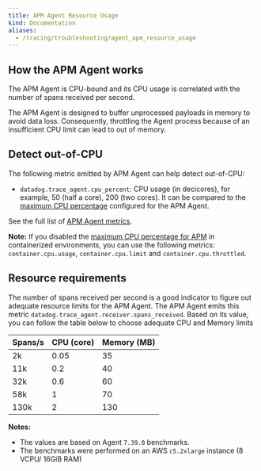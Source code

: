 ```yaml
---
title: APM Agent Resource Usage
kind: Documentation
aliases:
  - /tracing/troubleshooting/agent_apm_resource_usage
---
```


## How the APM Agent works

The APM Agent is CPU-bound and its CPU usage is correlated with the number of spans received per second.

The APM Agent is designed to buffer unprocessed payloads in memory to avoid data loss. Consequently, throttling the Agent process because of an insufficient CPU limit can lead to out of memory.

## Detect out-of-CPU

The following metric emitted by APM Agent can help detect out-of-CPU:
- `datadog.trace_agent.cpu_percent`: CPU usage (in decicores), for example, 50 (half a core), 200 (two cores). It can be compared to the [maximum CPU percentage][1] configured for the APM Agent.

See the full list of [APM Agent metrics][2].

**Note:** If you disabled the [maximum CPU percentage for APM][1] in containerized environments, you can use the following metrics: `container.cpu.usage`, `container.cpu.limit` and `container.cpu.throttled`.


[1]: /tracing/troubleshooting/agent_rate_limits/#maximum-cpu-percentage
[2]: /tracing/send_traces/agent-apm-metrics/

## Resource requirements

The number of spans received per second is a good indicator to figure out adequate resource limits for the APM Agent.
The APM Agent emits this metric `datadog.trace_agent.receiver.spans_received`.
Based on its value, you can follow the table below to choose adequate CPU and Memory limits

| Spans/s  | CPU (core)   | Memory (MB)  |
|----------|--------------|--------------|
| 2k       | 0.05         | 35           |
| 11k      | 0.2          | 40           |
| 32k      | 0.6          | 60           |
| 58k      | 1            | 70           |
| 130k     | 2            | 130          |

**Notes:**
- The values are based on Agent `7.39.0` benchmarks.
- The benchmarks were performed on an AWS `c5.2xlarge` instance (8 VCPU/ 16GiB RAM)
